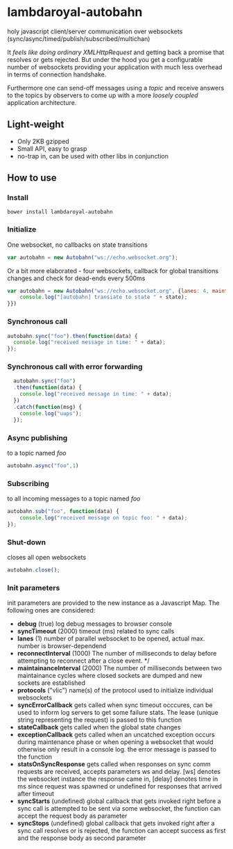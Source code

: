 # lambdaroyal-autobahn
holy javascript client/server communication over websockets (sync/async/timed/publish/subscribed/multichan)

It *feels like doing ordinary XMLHttpRequest* and getting back a promise that resolves or gets rejected. But under the hood you get a configurable number of websockets providing your application with much less overhead in terms of connection handshake.

Furthermore one can send-off messages using a *topic* and receive answers to the topics by observers to come up with a more *loosely coupled* application architecture.

## Light-weight

* Only 2KB gzipped
* Small API, easy to grasp
* no-trap in, can be used with other libs in conjunction

## How to use

### Install

```
bower install lambdaroyal-autobahn
```

### Initialize

One websocket, no callbacks on state transitions

```Javascript
var autobahn = new Autobahn("ws://echo.websocket.org");
```

Or a bit more elaborated - four websockets, callback for global transitions changes and check for dead-ends every 500ms

```Javascript
var autobahn = new Autobahn("ws://echo.websocket.org", {lanes: 4, maintainanceInterval: 500, stateCallback: function(state) {
    console.log("[autobahn] transiate to state " + state);
}})
```

### Synchronous call

```Javascript
autobahn.sync("foo").then(function(data) {
  console.log("received message in time: " + data);
});
```

### Synchronous call with error forwarding

```Javascript
  autobahn.sync("foo")
  .then(function(data) {
    console.log("received message in time: " + data);
  })
  .catch(function(msg) {
    console.log("uups");
  });
```

### Async publishing

to a topic named _foo_

```Javascript
autobahn.async("foo",1)
```

### Subscribing

to all incoming messages to a topic named _foo_

```Javascript
autobahn.sub("foo", function(data) {
    console.log("received message on topic foo: " + data);
});
```

### Shut-down

closes all open websockets

```Javascript
autobahn.close();
```

### Init parameters

init parameters are provided to the new instance as a Javascript Map. The following ones are considered:

* **debug** (true) log debug messages to browser console
* **syncTimeout** (2000) timeout (ms) related to sync calls
* **lanes** (1) number of parallel websocket to be opened, actual max. number is browser-dependend
* **reconnectInterval** (1000) The number of milliseconds to delay before attempting to reconnect after a close event. */
* **maintainanceInterval** (2000) The number of milliseconds between two maintainance cycles where closed sockets are dumped and new sockets are established
* **protocols** ("vlic") name(s) of the protocol used to initialize individual websockets
* **syncErrorCallback** gets called when sync timeout occcures, can be used to inform log servers to get some failure stats. The lease (unique string representing the request) is passed to this function
* **stateCallback** gets called when the global state changes
* **exceptionCallback** gets called when an uncatched exception occurs during maintenance phase or when opening a websocket that would otherwise only result in a console log. the error message is passed to the function
* **statsOnSyncResponse** gets called when responses on sync comm requests are received, accepts parameters ws and delay. [ws] denotes the websocket instance the response came in, [delay] denotes time in ms since request was spawned or undefined for responses that arrived after timeout
* **syncStarts** (undefined) global callback that gets invoked right before a sync call is attempted to be sent via some websocket, the function can accept the request body as parameter
* **syncStops** (undefined) global callback that gets invoked right after a sync call resolves or is rejected, the function can accept success as first and the response body as second parameter
